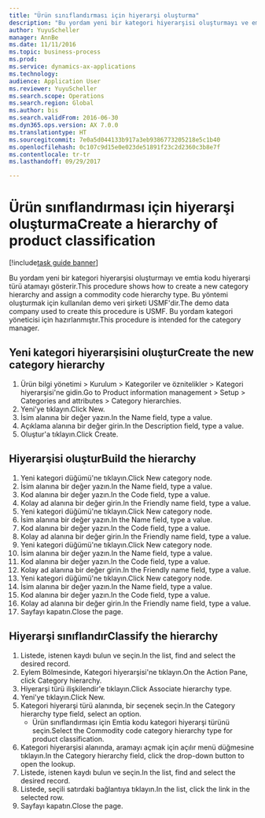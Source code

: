 ```yaml
--- 
title: "Ürün sınıflandırması için hiyerarşi oluşturma"
description: "Bu yordam yeni bir kategori hiyerarşisi oluşturmayı ve emtia kodu hiyerarşi türü atamayı gösterir."
author: YuyuScheller
manager: AnnBe
ms.date: 11/11/2016
ms.topic: business-process
ms.prod: 
ms.service: dynamics-ax-applications
ms.technology: 
audience: Application User
ms.reviewer: YuyuScheller
ms.search.scope: Operations
ms.search.region: Global
ms.author: bis
ms.search.validFrom: 2016-06-30
ms.dyn365.ops.version: AX 7.0.0
ms.translationtype: HT
ms.sourcegitcommit: 7e0a5d044133b917a3eb9386773205218e5c1b40
ms.openlocfilehash: 0c107c9d15e0e023de51891f23c2d2360c3b8e7f
ms.contentlocale: tr-tr
ms.lasthandoff: 09/29/2017

---
```

# <a name="create-a-hierarchy-of-product-classification"></a><span data-ttu-id="46ca2-103">Ürün sınıflandırması için hiyerarşi oluşturma</span><span class="sxs-lookup"><span data-stu-id="46ca2-103">Create a hierarchy of product classification</span></span>

[!include[task guide banner](../../includes/task-guide-banner.md)]

<span data-ttu-id="46ca2-104">Bu yordam yeni bir kategori hiyerarşisi oluşturmayı ve emtia kodu hiyerarşi türü atamayı gösterir.</span><span class="sxs-lookup"><span data-stu-id="46ca2-104">This procedure shows how to create a new category hierarchy and assign a commodity code hierarchy type.</span></span> <span data-ttu-id="46ca2-105">Bu yöntemi oluşturmak için kullanılan demo veri şirketi USMF'dir.</span><span class="sxs-lookup"><span data-stu-id="46ca2-105">The demo data company used to create this procedure is USMF.</span></span> <span data-ttu-id="46ca2-106">Bu yordam kategori yöneticisi için hazırlanmıştır.</span><span class="sxs-lookup"><span data-stu-id="46ca2-106">This procedure is intended for the category manager.</span></span>


## <a name="create-the-new-category-hierarchy"></a><span data-ttu-id="46ca2-107">Yeni kategori hiyerarşisini oluştur</span><span class="sxs-lookup"><span data-stu-id="46ca2-107">Create the new category hierarchy</span></span>
1. <span data-ttu-id="46ca2-108">Ürün bilgi yönetimi > Kurulum > Kategoriler ve öznitelikler > Kategori hiyerarşisi'ne gidin.</span><span class="sxs-lookup"><span data-stu-id="46ca2-108">Go to Product information management > Setup > Categories and attributes > Category hierarchies.</span></span>
2. <span data-ttu-id="46ca2-109">Yeni'ye tıklayın.</span><span class="sxs-lookup"><span data-stu-id="46ca2-109">Click New.</span></span>
3. <span data-ttu-id="46ca2-110">İsim alanına bir değer yazın.</span><span class="sxs-lookup"><span data-stu-id="46ca2-110">In the Name field, type a value.</span></span>
4. <span data-ttu-id="46ca2-111">Açıklama alanına bir değer girin.</span><span class="sxs-lookup"><span data-stu-id="46ca2-111">In the Description field, type a value.</span></span>
5. <span data-ttu-id="46ca2-112">Oluştur'a tıklayın.</span><span class="sxs-lookup"><span data-stu-id="46ca2-112">Click Create.</span></span>

## <a name="build-the-hierarchy"></a><span data-ttu-id="46ca2-113">Hiyerarşisi oluştur</span><span class="sxs-lookup"><span data-stu-id="46ca2-113">Build the hierarchy</span></span>
1. <span data-ttu-id="46ca2-114">Yeni kategori düğümü'ne tıklayın.</span><span class="sxs-lookup"><span data-stu-id="46ca2-114">Click New category node.</span></span>
2. <span data-ttu-id="46ca2-115">İsim alanına bir değer yazın.</span><span class="sxs-lookup"><span data-stu-id="46ca2-115">In the Name field, type a value.</span></span>
3. <span data-ttu-id="46ca2-116">Kod alanına bir değer yazın.</span><span class="sxs-lookup"><span data-stu-id="46ca2-116">In the Code field, type a value.</span></span>
4. <span data-ttu-id="46ca2-117">Kolay ad alanına bir değer girin.</span><span class="sxs-lookup"><span data-stu-id="46ca2-117">In the Friendly name field, type a value.</span></span>
5. <span data-ttu-id="46ca2-118">Yeni kategori düğümü'ne tıklayın.</span><span class="sxs-lookup"><span data-stu-id="46ca2-118">Click New category node.</span></span>
6. <span data-ttu-id="46ca2-119">İsim alanına bir değer yazın.</span><span class="sxs-lookup"><span data-stu-id="46ca2-119">In the Name field, type a value.</span></span>
7. <span data-ttu-id="46ca2-120">Kod alanına bir değer yazın.</span><span class="sxs-lookup"><span data-stu-id="46ca2-120">In the Code field, type a value.</span></span>
8. <span data-ttu-id="46ca2-121">Kolay ad alanına bir değer girin.</span><span class="sxs-lookup"><span data-stu-id="46ca2-121">In the Friendly name field, type a value.</span></span>
9. <span data-ttu-id="46ca2-122">Yeni kategori düğümü'ne tıklayın.</span><span class="sxs-lookup"><span data-stu-id="46ca2-122">Click New category node.</span></span>
10. <span data-ttu-id="46ca2-123">İsim alanına bir değer yazın.</span><span class="sxs-lookup"><span data-stu-id="46ca2-123">In the Name field, type a value.</span></span>
11. <span data-ttu-id="46ca2-124">Kod alanına bir değer yazın.</span><span class="sxs-lookup"><span data-stu-id="46ca2-124">In the Code field, type a value.</span></span>
12. <span data-ttu-id="46ca2-125">Kolay ad alanına bir değer girin.</span><span class="sxs-lookup"><span data-stu-id="46ca2-125">In the Friendly name field, type a value.</span></span>
13. <span data-ttu-id="46ca2-126">Yeni kategori düğümü'ne tıklayın.</span><span class="sxs-lookup"><span data-stu-id="46ca2-126">Click New category node.</span></span>
14. <span data-ttu-id="46ca2-127">İsim alanına bir değer yazın.</span><span class="sxs-lookup"><span data-stu-id="46ca2-127">In the Name field, type a value.</span></span>
15. <span data-ttu-id="46ca2-128">Kod alanına bir değer yazın.</span><span class="sxs-lookup"><span data-stu-id="46ca2-128">In the Code field, type a value.</span></span>
16. <span data-ttu-id="46ca2-129">Kolay ad alanına bir değer girin.</span><span class="sxs-lookup"><span data-stu-id="46ca2-129">In the Friendly name field, type a value.</span></span>
17. <span data-ttu-id="46ca2-130">Sayfayı kapatın.</span><span class="sxs-lookup"><span data-stu-id="46ca2-130">Close the page.</span></span>

## <a name="classify-the-hierarchy"></a><span data-ttu-id="46ca2-131">Hiyerarşi sınıflandır</span><span class="sxs-lookup"><span data-stu-id="46ca2-131">Classify the hierarchy</span></span>
1. <span data-ttu-id="46ca2-132">Listede, istenen kaydı bulun ve seçin.</span><span class="sxs-lookup"><span data-stu-id="46ca2-132">In the list, find and select the desired record.</span></span>
2. <span data-ttu-id="46ca2-133">Eylem Bölmesinde, Kategori hiyerarşisi'ne tıklayın.</span><span class="sxs-lookup"><span data-stu-id="46ca2-133">On the Action Pane, click Category hierarchy.</span></span>
3. <span data-ttu-id="46ca2-134">Hiyerarşi türü ilişkilendir'e tıklayın.</span><span class="sxs-lookup"><span data-stu-id="46ca2-134">Click Associate hierarchy type.</span></span>
4. <span data-ttu-id="46ca2-135">Yeni'ye tıklayın.</span><span class="sxs-lookup"><span data-stu-id="46ca2-135">Click New.</span></span>
5. <span data-ttu-id="46ca2-136">Kategori hiyerarşi türü alanında, bir seçenek seçin.</span><span class="sxs-lookup"><span data-stu-id="46ca2-136">In the Category hierarchy type field, select an option.</span></span>
    * <span data-ttu-id="46ca2-137">Ürün sınıflandırması için Emtia kodu kategori hiyerarşi türünü seçin.</span><span class="sxs-lookup"><span data-stu-id="46ca2-137">Select the Commodity code category hierarchy type for product classification.</span></span>  
6. <span data-ttu-id="46ca2-138">Kategori hiyerarşisi alanında, aramayı açmak için açılır menü düğmesine tıklayın.</span><span class="sxs-lookup"><span data-stu-id="46ca2-138">In the Category hierarchy field, click the drop-down button to open the lookup.</span></span>
7. <span data-ttu-id="46ca2-139">Listede, istenen kaydı bulun ve seçin.</span><span class="sxs-lookup"><span data-stu-id="46ca2-139">In the list, find and select the desired record.</span></span>
8. <span data-ttu-id="46ca2-140">Listede, seçili satırdaki bağlantıya tıklayın.</span><span class="sxs-lookup"><span data-stu-id="46ca2-140">In the list, click the link in the selected row.</span></span>
9. <span data-ttu-id="46ca2-141">Sayfayı kapatın.</span><span class="sxs-lookup"><span data-stu-id="46ca2-141">Close the page.</span></span>


